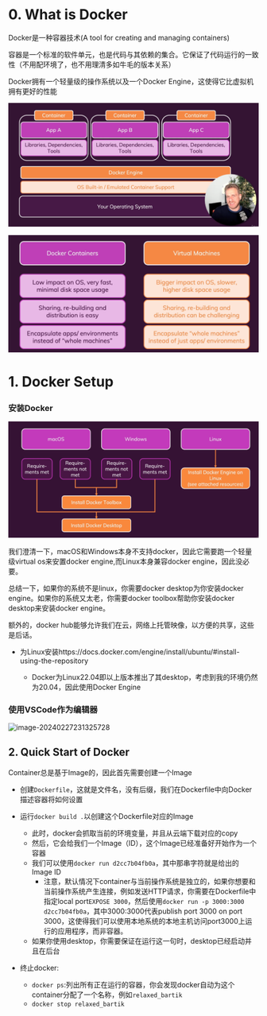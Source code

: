 # 0. What is Docker

Docker是一种容器技术(A tool for creating and managing containers)

容器是一个标准的软件单元，也是代码与其依赖的集合。它保证了代码运行的一致性（不用配环境了，也不用理清多如牛毛的版本关系）



Docker拥有一个轻量级的操作系统以及一个Docker Engine，这使得它比虚拟机拥有更好的性能

![image-20240227134004380](./assets/image-20240227134004380.png)

![image-20240227134119375](./assets/image-20240227134119375.png)









# 1. Docker Setup

### 安装Docker

![image-20240227141547687](./assets/image-20240227141547687.png)

我们澄清一下，macOS和Windows本身不支持docker，因此它需要跑一个轻量级virtual os来安置docker engine,而Linux本身兼容docker engine，因此没必要。

总结一下，如果你的系统不是linux，你需要docker desktop为你安装docker engine。如果你的系统又太老，你需要docker toolbox帮助你安装docker desktop来安装docker engine。

额外的，docker hub能够允许我们在云，网络上托管映像，以方便的共享，这些是后话。

* 为Linux安装https://docs.docker.com/engine/install/ubuntu/#install-using-the-repository

  * Docker为Linux22.04即以上版本推出了其desktop，考虑到我的环境仍然为20.04，因此使用Docker Engine

  





### 使用VSCode作为编辑器

![image-20240227231325728](/home/stuckedcat-3060/Documents/Github_storage/StudyNotes/Docker/assets/image-20240227231325728.png)













## 2. Quick Start of Docker

Container总是基于Image的，因此首先需要创建一个Image

* 创建`Dockerfile`，这就是文件名，没有后缀，我们在Dockerfile中向Docker描述容器将如何设置

* 运行`docker build .`以创建这个Dockerfile对应的Image

  * 此时，docker会抓取当前的环境变量，并且从云端下载对应的copy
  * 然后，它会给我们一个Image（ID），这个Image已经准备好开始作为一个容器
  * 我们可以使用`docker run d2cc7b04fb0a`，其中那串字符就是给出的Image ID
    * 注意，默认情况下container与当前操作系统是独立的，如果你想要和当前操作系统产生连接，例如发送HTTP请求，你需要在Dockerfile中指定local port`EXPOSE 3000`，然后使用`docker run -p 3000:3000 d2cc7b04fb0a`，其中3000:3000代表publish port 3000 on port 3000，这使得我们可以使用本地系统的本地主机访问port3000上运行的应用程序，而非容器。
  * 如果你使用desktop，你需要保证在运行这一句时，desktop已经启动并且在后台

* 终止docker:

  * `docker ps`:列出所有正在运行的容器，你会发现docker自动为这个container分配了一个名称，例如`relaxed_bartik`
  * `docker stop relaxed_bartik`

  
